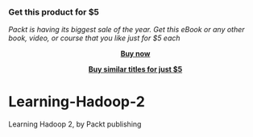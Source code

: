 
### Get this product for $5

<i>Packt is having its biggest sale of the year. Get this eBook or any other book, video, or course that you like just for $5 each</i>


<b><p align='center'>[Buy now](https://packt.link/9781783285518)</p></b>


<b><p align='center'>[Buy similar titles for just $5](https://subscription.packtpub.com/search)</p></b>


# Learning-Hadoop-2
Learning Hadoop 2, by Packt publishing
